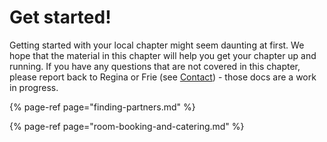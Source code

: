 # Get started!

Getting started with your local chapter might seem daunting at first. We hope that the material in this chapter will help you get your chapter up and running. If you have any questions that are not covered in this chapter, please report back to Regina or Frie \(see [Contact](../contact.md)\) - those docs are a work in progress.

{% page-ref page="finding-partners.md" %}

{% page-ref page="room-booking-and-catering.md" %}



